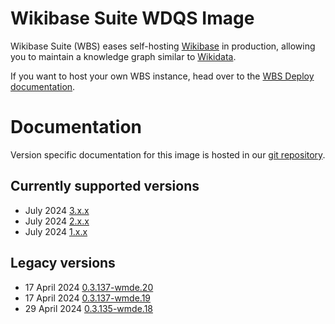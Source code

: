 # Wikibase Suite WDQS Image

Wikibase Suite (WBS) eases self-hosting [Wikibase](https://wikiba.se) in production, allowing you to maintain a knowledge graph similar to [Wikidata](https://www.wikidata.org/wiki/Wikidata:Main_Page).

If you want to host your own WBS instance, head over to the [WBS Deploy documentation](https://github.com/wmde/wikibase-release-pipeline/blob/main/deploy/README.md).

# Documentation

Version specific documentation for this image is hosted in our [git repository](https://github.com/wmde/wikibase-release-pipeline/).

## Currently supported versions

- July 2024 [3.x.x](https://github.com/wmde/wikibase-release-pipeline/blob/deploy-3/build/wdqs/README.md)
- July 2024 [2.x.x](https://github.com/wmde/wikibase-release-pipeline/blob/deploy-2/build/wdqs/README.md)
- July 2024 [1.x.x](https://github.com/wmde/wikibase-release-pipeline/blob/deploy-1/build/wdqs/README.md)

## Legacy versions

- 17 April 2024 [0.3.137-wmde.20](https://github.com/wmde/wikibase-release-pipeline/blob/wmde.20/build/wdqs/README.md)
- 17 April 2024 [0.3.137-wmde.19](https://github.com/wmde/wikibase-release-pipeline/blob/wmde.19/build/wdqs/README.md)
- 29 April 2024 [0.3.135-wmde.18](https://github.com/wmde/wikibase-release-pipeline/blob/wmde.18/build/wdqs/README.md)
